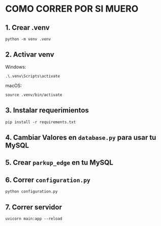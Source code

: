 # COMO CORRER POR SI MUERO

## 1. Crear .venv

```
python -m venv .venv
```

## 2. Activar venv

Windows:
```
.\.venv\Scripts\activate
```

macOS:
```
source .venv/bin/activate
```

## 3. Instalar requerimientos

```
pip install -r requirements.txt
```

## 4. Cambiar Valores en `database.py` para usar tu MySQL

## 5. Crear `parkup_edge` en tu MySQL

## 6. Correr `configuration.py`

```
python configuration.py
```

## 7. Correr servidor

```
uvicorn main:app --reload
```
